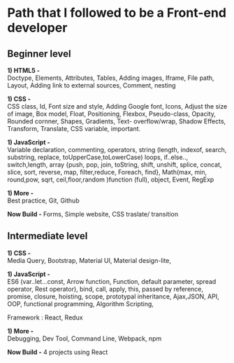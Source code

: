 # Path that I followed to be a Front-end developer


## Beginner level

**1) HTML5 -**  
Doctype, Elements, Attributes, Tables, Adding images, Iframe, File path, Layout, Adding link to external sources, Comment, nesting 

**1) CSS -**  
CSS class, Id,  Font size and style, Adding Google font, Icons, Adjust the size of image, Box model, Float, Positioning, Flexbox, Pseudo-class, Opacity, Rounded cornner, Shapes, Gradients, Text- overflow/wrap, Shadow Effects, Transform, Translate, CSS variable, important. 

**1) JavaScript -**  
Variable declaration, commenting, operators, string (length, indexof, search, substring, replace, toUpperCase,toLowerCase) loops, if..else.., switch,length, array {push, pop, join, toString, shift, unshift, splice, concat, slice, sort, reverse, map, filter,reduce, Foreach, find}, Math(max, min, round,pow, sqrt, ceil,floor,random )function (full), object, Event, RegExp

**1) More -**  
Best practice, Git, Github

**Now  Build -** Forms, Simple website, CSS traslate/ transition


## Intermediate level


**1) CSS -**  
Media Query, Bootstrap, Material UI, Material design-lite, 

**1) JavaScript -**  
ES6 (var..let...const, Arrow function, Function, default parameter, spread operator, Rest operator), bind, call, apply, this, passed by reference, promise, closure, hoisting, scope, prototypal inheritance, Ajax,JSON, API, OOP, functional programming, Algorithm Scripting,

Framework : React, Redux

**1) More -**  
Debugging, Dev Tool, Command Line, Webpack, npm

**Now  Build -** 4 projects using React


